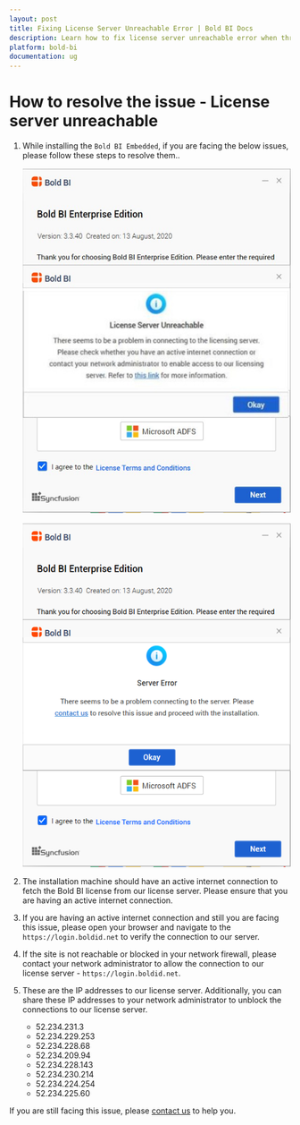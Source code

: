```yaml
---
layout: post
title: Fixing License Server Unreachable Error | Bold BI Docs
description: Learn how to fix license server unreachable error when thrown while connecting during installation of Bold BI in your server.
platform: bold-bi
documentation: ug
---
```


# How to resolve the issue - License server unreachable

1. While installing the `Bold BI Embedded`, if you are facing the below issues, please follow these steps to resolve them..

    ![License Server Unreachable](/static/assets/embedded/faq/images/license-server-unreachable.jpeg) 

    ![License Server Error](/static/assets/embedded/faq/images/license-server-error.png)   

2. The installation machine should have an active internet connection to fetch the Bold BI license from our license server. Please ensure that you are having an active internet connection.

3. If you are having an active internet connection and still you are facing this issue, please open your browser and navigate to the `https://login.boldid.net` to verify the connection to our server.

4. If the site is not reachable or blocked in your network firewall, please contact your network administrator to allow the connection to our license server - `https://login.boldid.net`.

5. These are the IP addresses to our license server. Additionally, you can share these IP addresses to your network administrator to unblock the connections to our license server.

      * 52.234.231.3
      * 52.234.229.253
      * 52.234.228.68
      * 52.234.209.94
      * 52.234.228.143
      * 52.234.230.214
      * 52.234.224.254
      * 52.234.225.60

If you are still facing this issue, please [contact us](https://www.boldbi.com/support) to help you.
